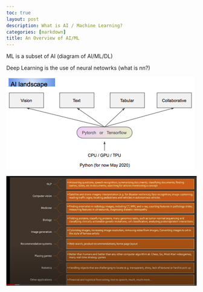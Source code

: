 ```yaml
---
toc: true
layout: post
description: What is AI / Machine Learning?
categories: [markdown]
title: An Overview of AI/ML
---
```

ML is a subset of AI (diagram of AI/ML/DL)

Deep Learning is the use of neural netowrks (what is nn?)

![](../images/ai-makeup.png)

![](../images/fastai-avenues.png)
